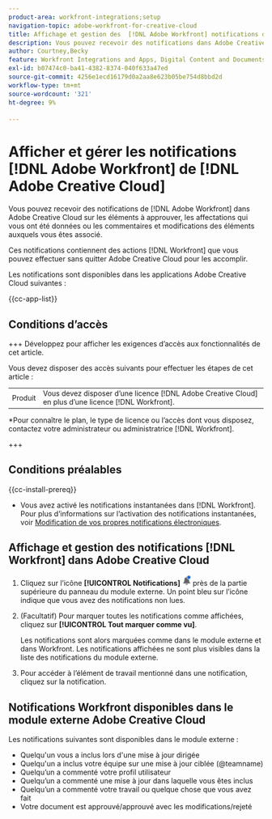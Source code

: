 ```yaml
---
product-area: workfront-integrations;setup
navigation-topic: adobe-workfront-for-creative-cloud
title: Affichage et gestion des  [!DNL Adobe Workfront] notifications dans Adobe Creative Cloud
description: Vous pouvez recevoir des notifications dans Adobe Creative Cloud à partir de  [!DNL Adobe Workfront]  sur les éléments à approuver, les affectations qui vous ont été données ou les commentaires et modifications des éléments auxquels vous êtes associé.
author: Courtney,Becky
feature: Workfront Integrations and Apps, Digital Content and Documents
exl-id: b07474c0-ba41-4382-8374-040f633a47ed
source-git-commit: 4256e1ecd16179d0a2aa8e623b05be754d8bbd2d
workflow-type: tm+mt
source-wordcount: '321'
ht-degree: 9%

---
```


# Afficher et gérer les notifications [!DNL Adobe Workfront] de [!DNL Adobe Creative Cloud]

Vous pouvez recevoir des notifications de [!DNL Adobe Workfront] dans Adobe Creative Cloud sur les éléments à approuver, les affectations qui vous ont été données ou les commentaires et modifications des éléments auxquels vous êtes associé.

Ces notifications contiennent des actions [!DNL Workfront] que vous pouvez effectuer sans quitter Adobe Creative Cloud pour les accomplir.

Les notifications sont disponibles dans les applications Adobe Creative Cloud suivantes :

{{cc-app-list}}

## Conditions d’accès

+++ Développez pour afficher les exigences d’accès aux fonctionnalités de cet article.

Vous devez disposer des accès suivants pour effectuer les étapes de cet article :

<table style="table-layout:auto"> 
 <col> 
 </col> 
 <col> 
 </col> 
 <tbody> 
  <tr> 
   <!--<td role="rowheader">[!DNL Adobe Workfront] plan*</td> 
   <td> <p>[!UICONTROL Pro] or higher</p> </td> 
  </tr> 
  <tr data-mc-conditions=""> 
   <td role="rowheader">[!DNL Adobe Workfront] license*</td> 
   <td> <p>[!UICONTROL Work] or [!UICONTROL Plan]</p> </td> 
  </tr> -->
  <tr> 
   <td role="rowheader">Produit</td> 
   <td>Vous devez disposer d’une licence [!DNL Adobe Creative Cloud] en plus d’une licence [!DNL Workfront].</td> 
  </tr> 
 </tbody> 
</table>

&#42;Pour connaître le plan, le type de licence ou l’accès dont vous disposez, contactez votre administrateur ou administratrice [!DNL Workfront].

+++

## Conditions préalables

{{cc-install-prereq}}

* Vous avez activé les notifications instantanées dans [!DNL Workfront]. Pour plus d’informations sur l’activation des notifications instantanées, voir [Modification de vos propres notifications électroniques](/help/quicksilver/workfront-basics/using-notifications/activate-or-deactivate-your-own-event-notifications.md).

## Affichage et gestion des notifications [!DNL Workfront] dans Adobe Creative Cloud

1. Cliquez sur l’icône **[!UICONTROL Notifications]** ![Icône Notifications](assets/cc-plugin-notifications-icon.png) près de la partie supérieure du panneau du module externe. Un point bleu sur l’icône indique que vous avez des notifications non lues.
1. (Facultatif) Pour marquer toutes les notifications comme affichées, cliquez sur **[!UICONTROL Tout marquer comme vu]**.

   Les notifications sont alors marquées comme dans le module externe et dans Workfront. Les notifications affichées ne sont plus visibles dans la liste des notifications du module externe.

1. Pour accéder à l’élément de travail mentionné dans une notification, cliquez sur la notification.

## Notifications Workfront disponibles dans le module externe Adobe Creative Cloud

Les notifications suivantes sont disponibles dans le module externe :


* Quelqu&#39;un vous a inclus lors d&#39;une mise à jour dirigée
* Quelqu&#39;un a inclus votre équipe sur une mise à jour ciblée (@teamname)
* Quelqu’un a commenté votre profil utilisateur
* Quelqu’un a commenté une mise à jour dans laquelle vous êtes inclus
* Quelqu’un a commenté votre travail ou quelque chose que vous avez fait
* Votre document est approuvé/approuvé avec les modifications/rejeté
